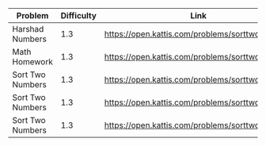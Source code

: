 
|    Problem    | Difficulty | Link | Status | Language |
| --------------| ---------- | ---- | ------ | -------- |
| Harshad Numbers | 1.3 | https://open.kattis.com/problems/sorttwonumbers | Solved | C++ |
| Math Homework | 1.3 | https://open.kattis.com/problems/sorttwonumbers | Solved | C++ |
| Sort Two Numbers | 1.3 | https://open.kattis.com/problems/sorttwonumbers | Solved | C++ | 
| Sort Two Numbers | 1.3 | https://open.kattis.com/problems/sorttwonumbers | Solved | C++ |
| Sort Two Numbers | 1.3 | https://open.kattis.com/problems/sorttwonumbers | Solved | C++ |

